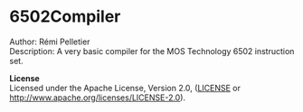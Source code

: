 # 6502Compiler
Author: Rémi Pelletier  
Description: A very basic compiler for the MOS Technology 6502 instruction set.  
  
**License**  
Licensed under the Apache License, Version 2.0, ([LICENSE](LICENSE) or http://www.apache.org/licenses/LICENSE-2.0).
